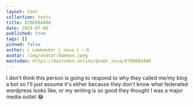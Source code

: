 ```yaml
---
layout: toot
collection: toots
title: 0706004400
date: 2024-07-06
published: true
tags: []
pinned: false
author: ⸸ commander ░ nova ⸸ :~$
avatar: /img/avatar/daemon.jpeg
mastodon: https://mastodon.online/@cmdr_nova/0706004400
---
```


I don't think this person is going to respond to why they called me/my blog a bot so I'll just assume it's either because they don't know what federated wordpress looks like, or my writing is so good they thought I was a major media outlet 😂
